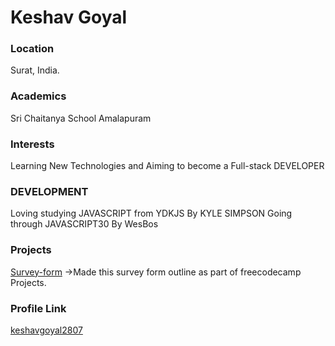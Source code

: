 # Keshav Goyal

### Location
Surat, India.

### Academics
Sri Chaitanya School Amalapuram

### Interests
Learning New Technologies and Aiming to become a Full-stack DEVELOPER

### DEVELOPMENT
Loving studying JAVASCRIPT from YDKJS By KYLE SIMPSON
Going through JAVASCRIPT30 By WesBos

### Projects
[Survey-form](https://github.com/keshavgoyal2807/survey-form) ->Made this survey form outline as part of freecodecamp Projects.

### Profile Link
[keshavgoyal2807](https://github.com/keshavgoyal2807)
